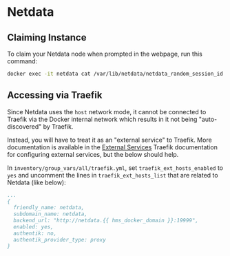 # Netdata

## Claiming Instance

To claim your Netdata node when prompted in the webpage, run this command:

```bash
docker exec -it netdata cat /var/lib/netdata/netdata_random_session_id
```

## Accessing via Traefik

Since Netdata uses the `host` network mode, it cannot be connected to Traefik via the Docker internal network which results in it not being "auto-discovered" by Traefik.

Instead, you will have to treat it as an "external service" to Traefik. More documentation is available in the [External Services](./traefik/external-svcs.md) Traefik documentation for configuring external services, but the below should help.

In `inventory/group_vars/all/traefik.yml`, set `traefik_ext_hosts_enabled` to `yes` and uncomment the lines in `traefik_ext_hosts_list` that are related to Netdata (like below):

```yml
...
{
  friendly_name: netdata,
  subdomain_name: netdata,
  backend_url: "http://netdata.{{ hms_docker_domain }}:19999",
  enabled: yes,
  authentik: no,
  authentik_provider_type: proxy
}
```
